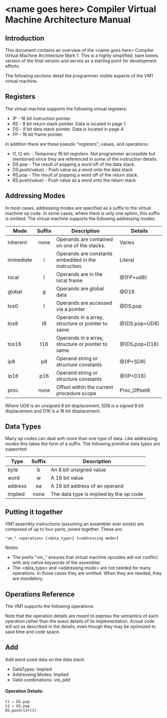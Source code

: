 # \<name goes here\> Compiler Virtual Machine Architecture Manual

## Introduction

This document contains an overview of the \<name goes here\> Compiler Virtual
Machine Architecture Mark 1. This is a highly simplified, bare bones version
of the final version and serves as a starting point for development efforts.

The following sections detail the programmer visible aspects of the VM1
virtual machine.

## Registers

The virtual machine supports the following virtual registers:

* IP - 16 bit instruction pointer.
* RS - 8 bit return stack pointer. Data is located in page 1.
* DS - 8 bit data stack pointer. Data is located in page 4.
* FP - 16 bit frame pointer.

In addition there are these pseudo "registers", values, and operations:

* t1, t2 etc - Temporary 16 bit registers. Not programmer accessible but
mentioned since they are referenced in some of the instruction details.
* DS.pop - The result of popping a word off of the data stack.
* DS.push(value) - Push value as a word onto the data stack
* RS.pop - The result of popping a word off of the return stack.
* RS.push(value) - Push value as a word onto the return stack


## Addressing Modes

In most cases, addressing modes are specified as a suffix to the virtual
machine op code. In some cases, where there is only one option, this suffix
is omitted. The virtual machine supports the following addressing modes:

Mode       | Suffix | Description                                         | Details
-----------|:------:|-----------------------------------------------------|--------
inherent   |  none  | Operands are contained on one of the stacks.        | Varies
immediate  |  i     | Operands are constants embedded in the instruction. | Literal
local      |  l     | Operands are in the local frame                     | @(FP+ud8)
global     |  g     | Operands are global data                            | @D16
tos0       |  t     | Operands are accessed via a pointer                 | @DS.pop
tos8       |  t8    | Operands in a array, structure or pointer to same   | @(DS.pop+UD8)
tos16      |  t16   | Operands in a array, structure or pointer to same   | @(DS.pop+D16)
ip8        |  p8    | Operand string or structure constants               | @(IP+SD8)
ip16       |  p16   | Operand string or structure constants               | @(IP+D16)
proc       |  none  | Offset within the current procedure scope           | Proc_Offset8

Where UD8 is an unsigned 8 bit displacement, SD8 is a signed 8 bit
displacement and D16 is a 16 bit displacement.

## Data Types

Many op codes can deal with more than one type of data. Like addressing modes
this takes the form of a suffix. The following primitive data types are
supported:

Type    | Suffix | Description
--------|:------:|------------------------------
byte    |  b     | An 8 bit unsigned value
word    |  w     | A 16 bit value
address |  ea    | A 16 bit address of an operand
implied |  none  | The data type is implied by the op code

## Putting it together

VM1 assembly instructions (assuming an assembler ever exists) are composed
of up to four parts, joined together. These are:

    "vm_" <operation> {<data_type>} {<addressing mode>}

Notes:
* The prefix "vm_" ensures that virtual machine opcodes will not conflict
with any native keywords of the assembler.
* The \<data_type\> and \<addressing mode\> are not needed for many
operations. In those cases they are omitted. When they are needed, they
are mandatory.

## Operations Reference

The VM1 supports the following operations:

Note that the operation details are meant to express the semantics of each
operation rather than the exact details of its implementation. Actual code
will act as described in the details, even though they may be optimized
to save time and code space.

## Add

Add word sized data on the data stack.

* DataTypes: Implied
* Addressing Modes: Implied
* Valid combinations: _vm\_add_

#### Operation Details:
<pre><code>t1 &larr; DS.pop
t2 &larr; DS.pop
DS.push(t2+t1)
</code></pre>

